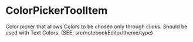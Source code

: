 # ColorPickerToolItem

Color picker that allows Colors to be chosen only through clicks.
Should be used with Text Colors.
(SEE: src/notebookEditor/theme/type)